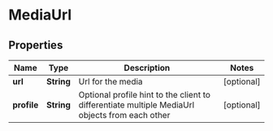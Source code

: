 
# MediaUrl

## Properties
Name | Type | Description | Notes
------------ | ------------- | ------------- | -------------
**url** | **String** | Url for the media |  [optional]
**profile** | **String** | Optional profile hint to the client to differentiate multiple MediaUrl objects from each other |  [optional]



